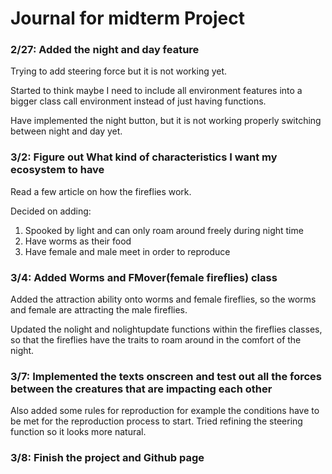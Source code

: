 # Journal for midterm Project

### 2/27: Added the night and day feature
 Trying to add steering force but it is not working yet.
 
 Started to think maybe I need to include all environment features into a bigger class call environment instead of just having functions.
 
 Have implemented the night button, but it is not working properly switching between night and day yet.
 
### 3/2: Figure out What kind of characteristics I want my ecosystem to have

  Read a few article on how the fireflies work.
  
  Decided on adding:
  1. Spooked by light and can only roam around freely during night time
  2. Have worms as their food
  3. Have female and male meet in order to reproduce

### 3/4: Added Worms and FMover(female fireflies) class
 
 Added the attraction ability onto worms and female fireflies, so the worms and female are attracting the male fireflies.
 
 Updated the nolight and nolightupdate functions within the fireflies classes, so that the fireflies have the traits to roam around in the comfort of the night.
 
### 3/7: Implemented the texts onscreen and test out all the forces between the creatures that are impacting each other

Also added some rules for reproduction for example the conditions have to be met for the reproduction process to start. 
Tried refining the steering function so it looks more natural.

### 3/8: Finish the project and Github page
